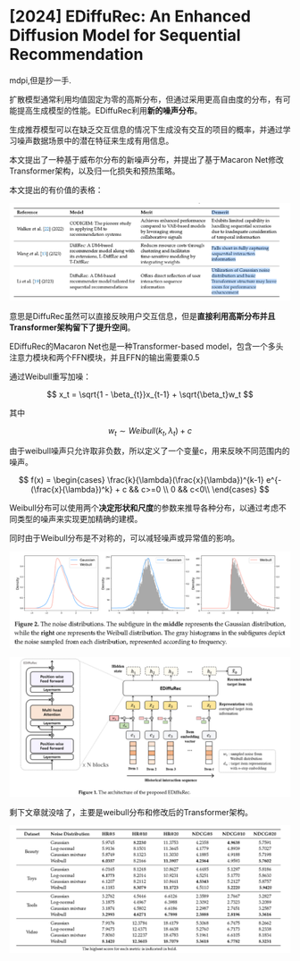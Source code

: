 # [2024] EDiffuRec: An Enhanced Diffusion Model for Sequential Recommendation

mdpi,但是抄一手.

扩散模型通常利用均值固定为零的高斯分布，但通过采用更高自由度的分布，有可能提高生成模型的性能。EDiffuRec利用**新的噪声分布**。

生成推荐模型可以在缺乏交互信息的情况下生成没有交互的项目的概率，并通过学习噪声数据场景中的潜在特征来生成有用信息。

本文提出了一种基于威布尔分布的新噪声分布，并提出了基于Macaron Net修改Transformer架构，以及归一化损失和预热策略。


本文提出的有价值的表格：

![alt text](image.png)

意思是DiffuRec虽然可以直接反映用户交互信息，但是**直接利用高斯分布并且Transformer架构留下了提升空间**。


EDiffuRec的Macaron Net也是一种Transformer-based model，包含一个多头注意力模块和两个FFN模块，并且FFN的输出需要乘0.5

通过Weibull重写加噪：

$$
x_t = \sqrt{1 - \beta_{t}}x_{t-1} + \sqrt{\beta_t}w_t
$$

其中

$$
w_t \sim Weibull(k_t, \lambda_t) + c
$$

由于weibull噪声只允许取非负数，所以定义了一个变量c，用来反映不同范围内的噪声。

$$
f(x) = \begin{cases}
    \frac{k}{\lambda}(\frac{x}{\lambda})^{k-1} e^{-(\frac{x}{\lambda})^k} + c  && c>=0 \\
    0  && c<0\\
\end{cases}
$$


Weibull分布可以使用两个**决定形状和尺度**的参数来推导各种分布，以通过考虑不同类型的噪声来实现更加精确的建模。


同时由于Weibull分布是不对称的，可以减轻噪声或异常值的影响。

![alt text](image-1.png)



![alt text](image-2.png)

剩下文章就没啥了，主要是weibull分布和修改后的Transformer架构。

![alt text](image-3.png)